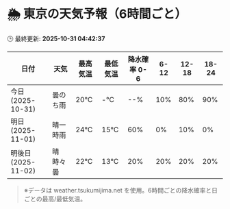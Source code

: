 # 🌦️ 東京の天気予報（6時間ごと）

🕒 最終更新: **2025-10-31 04:42:37**

| 日付 | 天気 | 最高気温 | 最低気温 | 降水確率 0-6 | 6-12 | 12-18 | 18-24 |
|------|------|----------|----------|------------|------|------|------|
| 今日 (2025-10-31) | 曇のち雨 | 20℃ | -℃ | --% | 10% | 80% | 90% |
| 明日 (2025-11-01) | 晴一時雨 | 24℃ | 15℃ | 60% | 0% | 10% | 0% |
| 明後日 (2025-11-02) | 晴時々曇 | 22℃ | 13℃ | 20% | 20% | 20% | 20% |

> ※データは weather.tsukumijima.net を使用。6時間ごとの降水確率と日ごとの最高/最低気温。